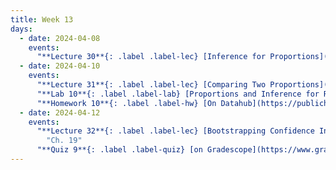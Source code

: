 ```yaml
---
title: Week 13
days:
  - date: 2024-04-08
    events:
      "**Lecture 30**{: .label .label-lec} [Inference for Proportions](https://ph142-ucb.github.io/sp24/src/lec/proportions.pdf) ":
  - date: 2024-04-10
    events:
      "**Lecture 31**{: .label .label-lec} [Comparing Two Proportions](xxhttps://ph142-ucb.github.io/sp24/src/lec/2prop.pdf) ":
      "**Lab 10**{: .label .label-lab} [Proportions and Inference for Regression](https://publichealth.datahub.berkeley.edu/hub/user-redirect/git-pull?repo=https%3A%2F%2Fgithub.com%2Fph142-ucb%2Fph142-sp24&urlpath=rstudio%2F&branch=main) (Due Apr. 16th)":
      "**Homework 10**{: .label .label-hw} [On Datahub](https://publichealth.datahub.berkeley.edu/hub/user-redirect/git-pull?repo=https%3A%2F%2Fgithub.com%2Fph142-ucb%2Fph142-sp24&urlpath=rstudio%2F&branch=main)":
  - date: 2024-04-12
    events:
      "**Lecture 32**{: .label .label-lec} [Bootstrapping Confidence Intervals and some terms from Epidemiology](https://ph142-ucb.github.io/sp24/src/lec/odds_risks_bootstraps.pdf) ": 
        "Ch. 19"
      "**Quiz 9**{: .label .label-quiz} [on Gradescope](https://www.gradescope.com/courses/704333) (Due Apr. 13th, 12PM noon PST)":
---
```


